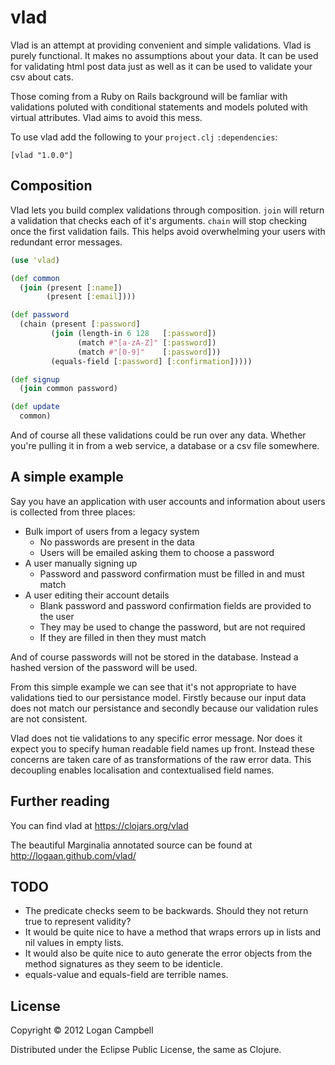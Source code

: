 # vlad

Vlad is an attempt at providing convenient and simple validations. Vlad is
purely functional. It makes no assumptions about your data. It can be used for
validating html post data just as well as it can be used to validate your
csv about cats.

Those coming from a Ruby on Rails background will be famliar with validations
poluted with conditional statements and models poluted with virtual attributes.
Vlad aims to avoid this mess.

To use vlad add the following to your `project.clj` `:dependencies`:

    [vlad "1.0.0"]

## Composition

Vlad lets you build complex validations through composition. `join` will return
a validation that checks each of it's arguments. `chain` will stop checking
once the first validation fails. This helps avoid overwhelming your users with
redundant error messages.

```clojure
(use 'vlad)

(def common
  (join (present [:name])
        (present [:email])))

(def password
  (chain (present [:password]
         (join (length-in 6 128   [:password])
               (match #"[a-zA-Z]" [:password])
               (match #"[0-9]"    [:password]))
         (equals-field [:password] [:confirmation]))))

(def signup
  (join common password)

(def update
  common)
```

And of course all these validations could be run over any data. Whether you're
pulling it in from a web service, a database or a csv file somewhere.

## A simple example

Say you have an application with user accounts and information about users is
collected from three places:

- Bulk import of users from a legacy system
  - No passwords are present in the data
  - Users will be emailed asking them to choose a password
- A user manually signing up
  - Password and password confirmation must be filled in and must match
- A user editing their account details
  - Blank password and password confirmation fields are provided to the user
  - They may be used to change the password, but are not required
  - If they are filled in then they must match

And of course passwords will not be stored in the database. Instead a hashed
version of the password will be used.

From this simple example we can see that it's not appropriate to have
validations tied to our persistance model. Firstly because our input data does
not match our persistance and secondly because our validation rules are not
consistent.

Vlad does not tie validations to any specific error message. Nor does it expect
you to specify human readable field names up front. Instead these concerns are
taken care of as transformations of the raw error data. This decoupling enables
localisation and contextualised field names.

## Further reading

You can find vlad at https://clojars.org/vlad

The beautiful Marginalia annotated source can be found at
http://logaan.github.com/vlad/

## TODO

* The predicate checks seem to be backwards. Should they not return true to
  represent validity?
* It would be quite nice to have a method that wraps errors up in lists and
  nil values in empty lists.
* It would also be quite nice to auto generate the error objects from the
  method signatures as they seem to be identicle. 
* equals-value and equals-field are terrible names.

## License

Copyright © 2012 Logan Campbell

Distributed under the Eclipse Public License, the same as Clojure.

